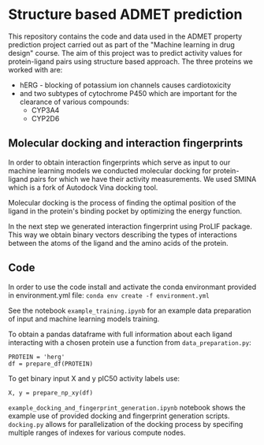 # Structure based ADMET prediction

This repository contains the code and data used in the ADMET property prediction project carried out as part of the "Machine learning in drug design" course. The aim of this project was to predict activity values for protein-ligand pairs using structure based approach. The three proteins we worked with are:

- hERG - blocking of potassium ion channels causes cardiotoxicity
- and two subtypes of cytochrome P450 which are important for the clearance of various compounds:
    - CYP3A4
    - CYP2D6

## Molecular docking and interaction fingerprints

In order to obtain interaction fingerprints which serve as input to our machine learning models we conducted molecular docking for protein-ligand pairs for which we have their activity measurements. We used SMINA which is a fork of Autodock Vina docking tool.

Molecular docking is the process of finding the optimal position of the ligand in the protein's binding pocket by optimizing the energy function.

In the next step we generated interaction fingerprint using ProLIF package. This way we obtain binary vectors describing the types of interactions between the atoms of the ligand and the amino acids of the protein.

## Code

In order to use the code install and activate the conda environmant provided in environment.yml file: `conda env create -f environment.yml`

See the notebook `example_training.ipynb` for an example data preparation of input and machine learning models training.

To obtain a pandas dataframe with full information about each ligand interacting with a chosen protein use a function from `data_preparation.py`:
```
PROTEIN = 'herg'
df = prepare_df(PROTEIN)
```
To get binary input X and y pIC50 activity labels use:
```
X, y = prepare_np_xy(df)
```
`example_docking_and_fingerprint_generation.ipynb` notebook shows the example use of provided docking and fingerprint generation scripts. `docking.py` allows for parallelization of the docking process by specifing multiple ranges of indexes for various compute nodes.